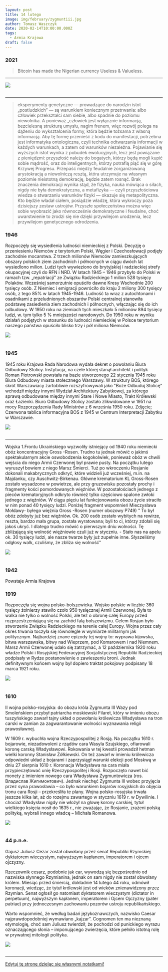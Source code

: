 ```yaml
---
layout: post
title: 14 lutego
image: img/february/zygmuntiii.jpg
author: Tomasz Waszczyk
date: 2020-02-14T10:00:00.000Z
tags:
  - Armia Krajowa
draft: false
---
```


### 2021

> Bitcoin has made the Nigerian currency Useless & Valueless.

---

<img src="./img/february/debt2021.jpg"><br><br>

---

> eksperymenty genetyczne — prowadzące do narodzin istot „postludzkich” — są warunkiem koniecznym przetrwania: albo człowiek przekształci sam siebie, albo spadnie do poziomu niewolnika. A ponieważ „człowiek jest wyłącznie informacją, bezcielesną strukturą umysłu, nagim frenem, więc rozwój polega na dążeniu do wykształcenia formy, która będzie tożsama z własną informacją. Aby tę formę przenieść z kodu do manifestacji, potrzebna jest informatyka ontologiczna, czyli technika odtwarzania informacji w każdych warunkach, a zatem od warunków niezależna. Pojawianie się wyższych istot wynika z pobudek ewolucyjnych, lecz jest powiązane z pieniędzmi: przyszłość należy do bogatych, którzy będą mogli kupić sobie mądrość, oraz do inteligentnych, którzy potrafią piąć się w górę Krzywej Progresu. Przepaść między feudalnie zorganizowaną arystokracją a niewolniczą resztą, która utrzymuje na własnym poziomie nieistotną demokrację, będzie zatem rosnąć. Brak znaczenia demokracji wynika stąd, że fizyka, nauka mówiąca o siłach, nigdy nie była demokratyczna, a metafizyka — czyli przyszłościowa wiedza o stwarzaniu warunków fizyki — okazuje się metapolityczna. Kto będzie władał ciałem, posiądzie władzę, która wykroczy poza dzisiejszy zestaw ustrojów. Przyszłe społeczeństwa można więc sobie wyobrazić jako równocześnie demokratyczne i feudalne, choć uwarstwienie to zrodzi się nie dzięki przywilejom urodzenia, lecz przywilejom genetycznego odrodzenia.

### 1946

Rozpoczęły się wysiedlenia ludności niemieckiej z Polski. Decyzję o przeniesieniu Niemców z terytorium Polski, Węgier i Czechosłowacji podjęły zachodnie mocarstwa.
Z trzech milionów Niemców zamieszkujących obszary polskich ziem zachodnich i północnych w ciągu dwóch lat wysiedlono milion. Ludzi tych wywieziono do brytyjskiej i radzieckiej strefy okupacyjnej czyli do RFN i NRD.
W latach 1945 – 1946 przybyło do Polski w ramach tzw. „repatriacji” ze Związku Radzieckiego 1 milion 528 tysięcy Polaków. Wcześniej samorzutnie opuściło dawne Kresy Wschodnie 200 tysięcy osób. Z Niemiec i emigracji powróciło do kraju 2 miliony 300 tysięcy osób, z tego 85% w latach 1945-1946. Ludność ta wraz z autochtonami i osadnikami z przeludnionych obszarów Polski centralnej stanowiła podstawę zasiedlenia ziem zachodnich i północnych, włączając się do ich odbudowy. W 1950 roku na ziemiach tych mieszkało 5 milionów 894 tysięcy ludzi, w. tym tylko 5 % mniejszości narodowych.
Do 1950 roku w wyniku działań podjętych w stosunku do ludności niemieckiej w Polsce terytorium naszego państwa opuściło blisko trzy i pół miliona Niemców.

<img src="./img/february/wysiedlenia.jpg"/><br><br>

### 1945

1945 roku Krajowa Rada Narodowa wydała dekret o powołaniu Biura Odbudowy Stolicy. Instytucja, na czele której stanął architekt i polityk Roman Piotrowski powstała na bazie utworzonego 22 stycznia 1945 roku Biura Odbudowy miasta stołecznego Warszawy. W struktury BOS, którego skrót Warszawiacy żartobliwie rozszyfrowywali jako "Boże Odbuduj Stolicę" wchodził między innymi Wydział Architektury Zabytkowej, za którego sprawą odbudowane między innymi Stare i Nowe Miasto, Trakt Królewski oraz Łazienki. Biuro Odbudowy Stolicy zostało zlikwidowane w 1951 na mocy Rozporządzenia Rady Ministrów z 6 września 1950 roku.
Zdjęcie; Czerwona tablica informacyjna BOS z 1945 w Centrum Interpretacji Zabytku w Warszawie.

<img src="./img/february/bos.jpg"/><br><br>

---

Wojska 1.Frontu Ukraińskiego wyzwoliły istniejący od 1940 roku niemiecki obóz koncentracyjny Gross -Rosen.
Trudno tu jednak mówić o jakimś spektakularnym akcie oswobodzenia kogokolwiek, ponieważ obóz w chwili wejścia do niego Armii Czerwonej był prawie pusty. Na początku lutego wyruszył bowiem z niego Marsz Śmierci.
Tuż po wkroczeniu Rosjanie dokonali makabrycznych odkryć, które widzieli już wcześniej, m.in. na Majdanku, czy Auschwitz-Birkenau. Główne krematorium KL Gross-Rosen zostało wysadzone w powietrze, ale przy gruzowisku pozostały prochy i fragmenty kości pomordowanych więźniów. W pozostałościach jednego z pieców krematoryjnych odkryto również tylko częściowo spalone zwłoki jednego z więźniów.
W ciągu pięciu lat funkcjonowania obozu życie straciło w nim ponad 40 tysięcy ludzi.
Poniżej fragment wspomnień Mieczysława Mołdawy- byłego więźnia Gross -Rosen (numer obozowy P749)
" To był obóz zdobyty już bez więźniów. Ok. 200 osób zostało wybitych na rewirze, reszta, bardzo mała grupa, została wyratowana; byli to ci, którzy zdołali się jakoś ukryć. I dlatego trudno mówić o pierwszym dniu wolności.
Tę zbliżającą się wolność więźniowie czuli już w styczniu. - Stało nas na apelu ok. 30 tysięcy ludzi, ale nasze twarze były już zupełnie inne. Słyszeliśmy odgłosy walk, czuliśmy, że zbliża się wolność"

<img src="./img/february/grossrosen.jpg"/><br><br>

### 1942

Powstaje Armia Krajowa

### 1919

Rozpoczęła się wojna polsko-bolszewicka.
Wojsko polskie w liczbie 360 tysięcy żołnierzy stawiło czoło 950 tysięcznej Armii Czerwonej. Była to walka nie tylko o wolność Polski, ale też o obronę całej Europy przed rozprzestrzeniającą się na zachód falą bolszewizmu. Celem Rosjan było stworzenie Związku Radzieckiego na terenie całej Europy.
Wojna przez cały okres trwania toczyła się równolegle w wymiarze militarnym jak politycznym. Najbardziej znane epizody tej wojny to: wyprawa kijowska, bitwa warszawska, bitwy nad Wieprzem, pod Komarowem i nad Niemnem.
Marsz Armii Czerwonej udało się zatrzymać, a 12 października 1920 roku władze Polski i Rosyjskiej Federacyjnej Socjalistycznej Republiki Radzieckiej podpisały w Rydze postanowienie o zawieszeniu broni.
Jednak definitywnym końcem wojny był dopiero traktat pokojowy podpisany 18 marca 1921 roku.

<img src="./img/february/bolszewizm.jpg"/><br><br>

### 1610

II wojna polsko-rosyjska: do obozu króla Zygmunta III Wazy pod Smoleńskiem przybył patriarcha moskiewski Filaret, który w imieniu obozu tuszyńskiego zawarł tajny układ o powołaniu królewicza Władysława na tron carski w zamian za zagwarantowanie wolności wyznawania religii prawosławnej.

W 1609 r. wybuchła wojna Rzeczypospolitej z Rosją. Na początku 1610 r. bojarowie, niezadowoleni z rządów cara Wasyla Szujskiego, ofiarowali koronę carską Władysławowi. Rokowania w tej kwestii prowadził hetman wielki koronny Stanisław Żółkiewski. On też zawarł w imieniu królewicza odpowiedni układ z bojarami i zaprzysiągł warunki elekcji pod Moskwą w dniu 27 sierpnia 1610 r. Koronacja Władysława na cara miała przypieczętować unię Rzeczypospolitej i Rosji. Rozpoczęto nawet bić monety z imieniem nowego cara Władysława Zygmuntowicza (ros. Владислав Жигимонтович). Jednak niechęć Zygmunta III wobec przyjęcia przez syna prawosławia – co było warunkiem bojarów rosyjskich do objęcia tronu cara Rosji – przekreśliła te plany. Wojna polsko-rosyjska trwała jeszcze kilka lat, aż do rozejmu zawartego w styczniu 1619 r. w Dywilinie. I chociaż Władysław nigdy nie włożył na głowę korony carskiej, tytuł wielkiego księcia nosił do 1635 r., nie zważając, że Rosjanie, zrażeni polską polityką, wybrali innego władcę – Michała Romanowa.

<img src="./img/february/zygmuntiii.jpg"/><br><br>

### 44 p.n.e.

Gajusz Juliusz Cezar został obwołany przez senat Republiki Rzymskiej dyktatorem wieczystym, najwyższym kapłanem, imperatorem i ojcem ojczyzny.

Rzeczownik cesarz, podobnie jak car, wywodzą się bezpośrednio od nazwiska słynnego Rzymianina, jednak on sam nigdy nie został obwołany królem. Miesiąc przed śmiercią, dokładnie 14 lutego 44 roku, odmówił koronacji, wiedząc, że tytuł królewski jest od wieków znienawidzony przez Rzymian. Senat ogłosił go natomiast dyktatorem wieczystym (dictator in perpetuum), najwyższym kapłanem, imperatorem i Ojcem Ojczyzny (pater patriae) przy jednoczesnym zachowaniu pozorów ustroju republikańskiego.

Warto wspomnieć, że według badań językoznawczych, nazwisko Caesar najprawdopodobniej wymawiano „kajzar”. Cognomen ten ma nieznaną etymologię, choć sam Juliusz twierdził, że pochodzi od punickiego wyrazu oznaczającego słonia – imponującego zwierzęcia, które pełniło istotną rolę w prywatnej mitologii polityka.

<img src="./img/february/juliusz.jpg"/><br><br>

---

<a href="https://github.com/TomaszWaszczyk/historia.waszczyk.com/edit/master/src/content/february-14.md" target="_blank">Edytuj tę stronę dzieląc się własnymi notatkami!</a>

